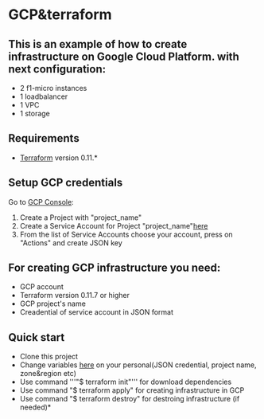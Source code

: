 # GCP&terraform

## This is an example of how to create infrastructure on Google Cloud Platform. with next configuration:

* 2 f1-micro instances
* 1 loadbalancer
* 1 VPC
* 1 storage

## Requirements
* [Terraform](https://www.terraform.io/downloads.html) version 0.11.*

## Setup GCP credentials
Go to [GCP Console](https://console.cloud.google.com):
1. Create a Project with "project_name"
2. Create a Service Account for Project "project_name"[here](https://console.cloud.google.com/projectselector/iam-admin/serviceaccount)
3. From the list of Service Accounts choose your account, press on "Actions" and create JSON key

## For creating GCP infrastructure you need:
* GCP account
* Terraform version 0.11.7 or higher
* GCP project's name
* Creadential of service account in JSON format

## Quick start
- Clone this project
- Change variables [here](https://github.com/pkryvyi/terraform/blob/master/TerraForm%26GCP/variable.tf)  on your personal(JSON credential, project name, zone&region etc)
- Use command '''"$ terraform init"''' for download dependencies
- Use command "$ terraform apply" for creating infrastructure in GCP
- Use command "$ terraform destroy" for destroing infrastructure (if needed)*

